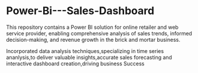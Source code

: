 # Power-Bi---Sales-Dashboard
This repository contains a Power BI solution for online retailer and web service provider, enabling comprehensive analysis of sales trends, informed decision-making, and revenue growth in the brick and mortar business.

Incorporated data analysis techniques,specializing in time series ananlysis,to deliver valuable insights,accurate sales forecasting and interactive dashboard creation,driving business Success

